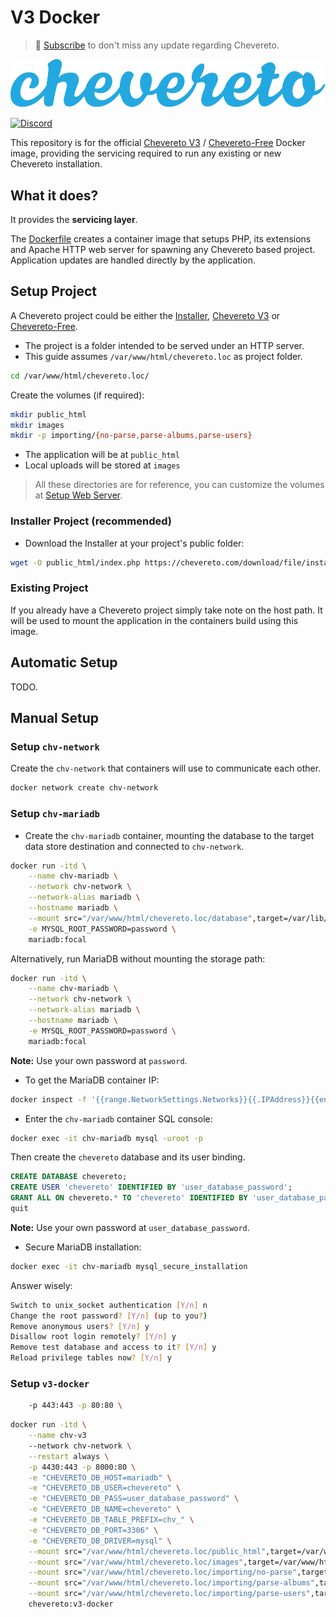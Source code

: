 # V3 Docker

> 🔔 [Subscribe](https://newsletter.chevereto.com/subscription?f=PmL892XuTdfErVq763PCycJQrvZ8PYc9JbsVUttqiPV1zXt6DDtf7lhepEStqE8LhGs8922ZYmGT7CYjMH5uSx23pL6Q) to don't miss any update regarding Chevereto.

![Chevereto](LOGO.svg)

[![Discord](https://img.shields.io/discord/759137550312407050?style=flat-square)](https://chv.to/discord)

This repository is for the official [Chevereto V3](https://chevereto.com/pricing) / [Chevereto-Free](https://github.com/chevereto/chevereto-free) Docker image, providing the servicing required to run any existing or new Chevereto installation.

## What it does?

It provides the **servicing layer**.

The [Dockerfile](Dockerfile) creates a container image that setups PHP, its extensions and Apache HTTP web server for spawning any Chevereto based project. Application updates are handled directly by the application.

## Setup Project

A Chevereto project could be either the [Installer](https://github.com/chevereto/installer), [Chevereto V3](https://chevereto.com/pricing) or [Chevereto-Free](https://github.com/chevereto/chevereto-free).

* The project is a folder intended to be served under an HTTP server.
* This guide assumes `/var/www/html/chevereto.loc` as project folder.

```sh
cd /var/www/html/chevereto.loc/
```

Create the volumes (if required):

```sh
mkdir public_html
mkdir images
mkdir -p importing/{no-parse,parse-albums,parse-users}
```

* The application will be at `public_html`
* Local uploads will be stored at `images`

> All these directories are for reference, you can customize the volumes at [Setup Web Server](#setup-web-server).

### Installer Project (recommended)

* Download the Installer at your project's public folder:

```sh
wget -O public_html/index.php https://chevereto.com/download/file/installer
```

### Existing Project

If you already have a Chevereto project simply take note on the host path. It will be used to mount the application in the containers build using this image.

## Automatic Setup

TODO.

## Manual Setup

### Setup `chv-network`

Create the `chv-network` that containers will use to communicate each other.

```sh
docker network create chv-network
```

### Setup `chv-mariadb`

* Create the `chv-mariadb` container, mounting the database to the target data store destination and connected to `chv-network`.

```sh
docker run -itd \
    --name chv-mariadb \
    --network chv-network \
    --network-alias mariadb \
    --hostname mariadb \
    --mount src="/var/www/html/chevereto.loc/database",target=/var/lib/mysql,type=bind \
    -e MYSQL_ROOT_PASSWORD=password \
    mariadb:focal
```

Alternatively, run MariaDB without mounting the storage path:

```sh
docker run -itd \
    --name chv-mariadb \
    --network chv-network \
    --network-alias mariadb \
    --hostname mariadb \
    -e MYSQL_ROOT_PASSWORD=password \
    mariadb:focal
```

**Note:** Use your own password at `password`.

* To get the MariaDB container IP:

```sh
docker inspect -f '{{range.NetworkSettings.Networks}}{{.IPAddress}}{{end}}' chv-mariadb
```

* Enter the `chv-mariadb` container SQL console:

```sh
docker exec -it chv-mariadb mysql -uroot -p
```

Then create the `chevereto` database and its user binding.

```sql
CREATE DATABASE chevereto;
CREATE USER 'chevereto' IDENTIFIED BY 'user_database_password';
GRANT ALL ON chevereto.* TO 'chevereto' IDENTIFIED BY 'user_database_password';
quit
```

**Note:** Use your own password at `user_database_password`.

* Secure MariaDB installation:

```sh
docker exec -it chv-mariadb mysql_secure_installation
```

Answer wisely:

```sh
Switch to unix_socket authentication [Y/n] n
Change the root password? [Y/n] (up to you?)
Remove anonymous users? [Y/n] y
Disallow root login remotely? [Y/n] y
Remove test database and access to it? [Y/n] y
Reload privilege tables now? [Y/n] y
```

### Setup `v3-docker`

```sh
    -p 443:443 -p 80:80 \
```

```sh
docker run -itd \
    --name chv-v3
    --network chv-network \
    --restart always \
    -p 4430:443 -p 8000:80 \
    -e "CHEVERETO_DB_HOST=mariadb" \
    -e "CHEVERETO_DB_USER=chevereto" \
    -e "CHEVERETO_DB_PASS=user_database_password" \
    -e "CHEVERETO_DB_NAME=chevereto" \
    -e "CHEVERETO_DB_TABLE_PREFIX=chv_" \
    -e "CHEVERETO_DB_PORT=3306" \
    -e "CHEVERETO_DB_DRIVER=mysql" \
    --mount src="/var/www/html/chevereto.loc/public_html",target=/var/www/html,type=bind \
    --mount src="/var/www/html/chevereto.loc/images",target=/var/www/html/images,type=bind \
    --mount src="/var/www/html/chevereto.loc/importing/no-parse",target=/var/www/html/importing/no-parse,type=bind \
    --mount src="/var/www/html/chevereto.loc/importing/parse-albums",target=/var/www/html/importing/parse-albums,type=bind \
    --mount src="/var/www/html/chevereto.loc/importing/parse-users",target=/var/www/html/importing/parse-users,type=bind \
    chevereto:v3-docker
```
